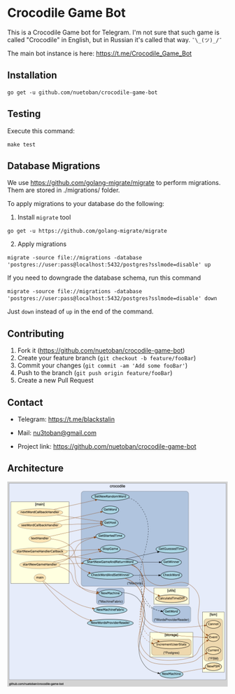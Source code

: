 # Crocodile Game Bot
This is a Crocodile Game bot for Telegram.
I'm not sure that such game is called "Crocodile" in English,
but in Russian it's called that way. `¯\_(ツ)_/¯`

The main bot instance is here: https://t.me/Crocodile_Game_Bot

## Installation
```
go get -u github.com/nuetoban/crocodile-game-bot
```

## Testing
Execute this command:
```
make test
```

## Database Migrations
We use https://github.com/golang-migrate/migrate to perform migrations.
Them are stored in ./migrations/ folder.

To apply migrations to your database do the following:

1. Install `migrate` tool
```
go get -u https://github.com/golang-migrate/migrate
```
2. Apply migrations
```
migrate -source file://migrations -database 'postgres://user:pass@localhost:5432/postgres?sslmode=disable' up
```

If you need to downgrade the database schema, run this command
```
migrate -source file://migrations -database 'postgres://user:pass@localhost:5432/postgres?sslmode=disable' down
```
Just `down` instead of `up` in the end of the command.

## Contributing

1. Fork it (<https://github.com/nuetoban/crocodile-game-bot>)
2. Create your feature branch (`git checkout -b feature/fooBar`)
3. Commit your changes (`git commit -am 'Add some fooBar'`)
4. Push to the branch (`git push origin feature/fooBar`)
5. Create a new Pull Request

## Contact
- Telegram: https://t.me/blackstalin
- Mail: nu3toban@gmail.com

- Project link: https://github.com/nuetoban/crocodile-game-bot

## Architecture
![Architecture](crocodile.png)
